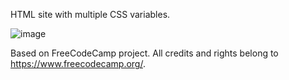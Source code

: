 HTML site with multiple CSS variables.




![image](https://github.com/user-attachments/assets/b0d3a691-b94c-43d3-8f56-dc102a40e030)




Based on FreeCodeCamp project. All credits and rights belong to https://www.freecodecamp.org/.


